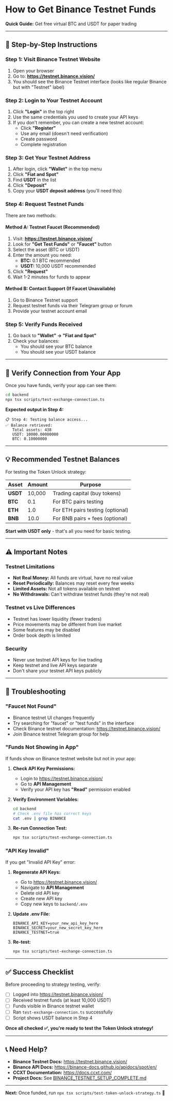 # How to Get Binance Testnet Funds

**Quick Guide:** Get free virtual BTC and USDT for paper trading

---

## 🎯 Step-by-Step Instructions

### Step 1: Visit Binance Testnet Website
1. Open your browser
2. Go to: **https://testnet.binance.vision/**
3. You should see the Binance Testnet interface (looks like regular Binance but with "Testnet" label)

### Step 2: Login to Your Testnet Account
1. Click **"Login"** in the top right
2. Use the same credentials you used to create your API keys
3. If you don't remember, you can create a new testnet account:
   - Click **"Register"**
   - Use any email (doesn't need verification)
   - Create password
   - Complete registration

### Step 3: Get Your Testnet Address
1. After login, click **"Wallet"** in the top menu
2. Click **"Fiat and Spot"**
3. Find **USDT** in the list
4. Click **"Deposit"**
5. Copy your **USDT deposit address** (you'll need this)

### Step 4: Request Testnet Funds
There are two methods:

#### Method A: Testnet Faucet (Recommended)
1. Visit: **https://testnet.binance.vision/**
2. Look for **"Get Test Funds"** or **"Faucet"** button
3. Select the asset (BTC or USDT)
4. Enter the amount you need:
   - **BTC:** 0.1 BTC recommended
   - **USDT:** 10,000 USDT recommended
5. Click **"Request"**
6. Wait 1-2 minutes for funds to appear

#### Method B: Contact Support (If Faucet Unavailable)
1. Go to Binance Testnet support
2. Request testnet funds via their Telegram group or forum
3. Provide your testnet account email

### Step 5: Verify Funds Received
1. Go back to **"Wallet" → "Fiat and Spot"**
2. Check your balances:
   - You should see your BTC balance
   - You should see your USDT balance

---

## 🧪 Verify Connection from Your App

Once you have funds, verify your app can see them:

```bash
cd backend
npx tsx scripts/test-exchange-connection.ts
```

**Expected output in Step 4:**
```
📋 Step 4: Testing balance access...
✅ Balance retrieved:
   Total assets: 438
   USDT: 10000.00000000
   BTC: 0.10000000
```

---

## 💡 Recommended Testnet Balances

For testing the Token Unlock strategy:

| Asset | Amount | Purpose |
|-------|--------|---------|
| **USDT** | 10,000 | Trading capital (buy tokens) |
| **BTC** | 0.1 | For BTC pairs testing |
| **ETH** | 1.0 | For ETH pairs testing (optional) |
| **BNB** | 10.0 | For BNB pairs + fees (optional) |

**Start with USDT only** - that's all you need for basic testing.

---

## ⚠️ Important Notes

### Testnet Limitations
- **Not Real Money:** All funds are virtual, have no real value
- **Reset Periodically:** Balances may reset every few weeks
- **Limited Assets:** Not all tokens available on testnet
- **No Withdrawals:** Can't withdraw testnet funds (they're not real)

### Testnet vs Live Differences
- Testnet has lower liquidity (fewer traders)
- Price movements may be different from live market
- Some features may be disabled
- Order book depth is limited

### Security
- Never use testnet API keys for live trading
- Keep testnet and live API keys separate
- Don't share your testnet API keys publicly

---

## 🚨 Troubleshooting

### "Faucet Not Found"
- Binance testnet UI changes frequently
- Try searching for "faucet" or "test funds" in the interface
- Check Binance testnet documentation: https://testnet.binance.vision/
- Join Binance testnet Telegram group for help

### "Funds Not Showing in App"
If funds show on Binance testnet website but not in your app:

1. **Check API Key Permissions:**
   - Login to https://testnet.binance.vision/
   - Go to **API Management**
   - Verify your API key has **"Read"** permission enabled

2. **Verify Environment Variables:**
   ```bash
   cd backend
   # Check .env file has correct keys
   cat .env | grep BINANCE
   ```

3. **Re-run Connection Test:**
   ```bash
   npx tsx scripts/test-exchange-connection.ts
   ```

### "API Key Invalid"
If you get "Invalid API Key" error:

1. **Regenerate API Keys:**
   - Go to https://testnet.binance.vision/
   - Navigate to **API Management**
   - Delete old API key
   - Create new API key
   - Copy new keys to `backend/.env`

2. **Update .env File:**
   ```env
   BINANCE_API_KEY=your_new_api_key_here
   BINANCE_SECRET=your_new_secret_key_here
   BINANCE_TESTNET=true
   ```

3. **Re-test:**
   ```bash
   npx tsx scripts/test-exchange-connection.ts
   ```

---

## ✅ Success Checklist

Before proceeding to strategy testing, verify:

- [ ] Logged into https://testnet.binance.vision/
- [ ] Received testnet funds (at least 10,000 USDT)
- [ ] Funds visible in Binance testnet wallet
- [ ] Ran `test-exchange-connection.ts` successfully
- [ ] Script shows USDT balance in Step 4

**Once all checked ✅, you're ready to test the Token Unlock strategy!**

---

## 📞 Need Help?

- **Binance Testnet Docs:** https://testnet.binance.vision/
- **Binance API Docs:** https://binance-docs.github.io/apidocs/spot/en/
- **CCXT Documentation:** https://docs.ccxt.com/
- **Project Docs:** See [BINANCE_TESTNET_SETUP_COMPLETE.md](BINANCE_TESTNET_SETUP_COMPLETE.md)

---

**Next:** Once funded, run `npx tsx scripts/test-token-unlock-strategy.ts` 🚀
